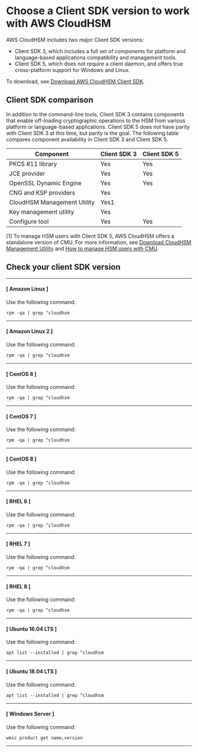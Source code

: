 # Choose a Client SDK version to work with AWS CloudHSM<a name="choose-client-sdk"></a>

 AWS CloudHSM includes two major Client SDK versions: 
+ Client SDK 3, which includes a full set of components for platform and language\-based applications compatibility and management tools\.
+ Client SDK 5, which does not require a client daemon, and offers true cross\-platform support for Windows and Linux\.

To download, see [Download AWS CloudHSM Client SDK](client-history.md)\.

## Client SDK comparison<a name="sdk-compare"></a>

In addition to the command\-line tools, Client SDK 3 contains components that enable off\-loading cryptographic operations to the HSM from various platform or language\-based applications\. Client SDK 5 does not have parity with Client SDK 3 at this time, but parity is the goal\. The following table compares component availability in Client SDK 3 and Client SDK 5\.


| Component | Client SDK 3 | Client SDK 5 | 
| --- | --- | --- | 
| PKCS \#11 library |  Yes  |  Yes  | 
| JCE provider | Yes | Yes | 
| OpenSSL Dynamic Engine | Yes |  Yes  | 
| CNG and KSP providers | Yes |  | 
| CloudHSM Management Utility | Yes1 |  | 
| Key management utility | Yes |  | 
| Configure tool | Yes | Yes | 

\[1\] To manage HSM users with Client SDK 5, AWS CloudHSM offers a standalone version of CMU\. For more information, see [Download CloudHSM Management Utility](cli-users.md#get-cli-users) and [How to manage HSM users with CMU](cli-users.md#manage-users)\.

## Check your client SDK version<a name="check-client_version"></a>

------
#### [ Amazon Linux ]

Use the following command:

```
rpm -qa | grep ^cloudhsm
```

------
#### [ Amazon Linux 2 ]

Use the following command:

```
rpm -qa | grep ^cloudhsm
```

------
#### [ CentOS 6 ]

Use the following command:

```
rpm -qa | grep ^cloudhsm
```

------
#### [ CentOS 7 ]

Use the following command:

```
rpm -qa | grep ^cloudhsm
```

------
#### [ CentOS 8 ]

Use the following command:

```
rpm -qa | grep ^cloudhsm
```

------
#### [ RHEL 6 ]

Use the following command:

```
rpm -qa | grep ^cloudhsm
```

------
#### [ RHEL 7 ]

Use the following command:

```
rpm -qa | grep ^cloudhsm
```

------
#### [ RHEL 8 ]

Use the following command:

```
rpm -qa | grep ^cloudhsm
```

------
#### [ Ubuntu 16\.04 LTS ]

Use the following command:

```
apt list --installed | grep ^cloudhsm
```

------
#### [ Ubuntu 18\.04 LTS ]

Use the following command:

```
apt list --installed | grep ^cloudhsm
```

------
#### [ Windows Server ]

Use the following command:

```
wmic product get name,version
```

------